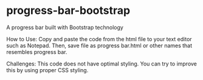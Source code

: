 # progress-bar-bootstrap
A progress bar built with Bootstrap technology

How to Use:
Copy and paste the code from the html file to your text editor such as Notepad. Then, save file as progress bar.html or other names that resembles progress bar.

Challenges:
This code does not have optimal styling. You can try to improve this by using proper CSS styling.
